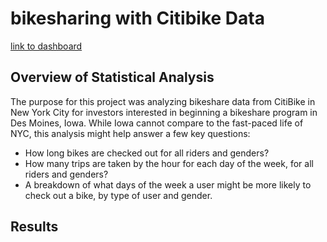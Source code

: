 # bikesharing with Citibike Data

[link to dashboard](https://public.tableau.com/app/profile/ben.mcnair/viz/NYCCitibikeAnalysis_16715715092350/Story1)

## Overview of Statistical Analysis
The purpose for this project was analyzing bikeshare data from CitiBike in New York City for investors interested in beginning a bikeshare program in Des Moines, Iowa. While Iowa cannot compare to the fast-paced life of NYC, this analysis might help answer a few key questions:
- How long bikes are checked out for all riders and genders?
- How many trips are taken by the hour for each day of the week, for all riders and genders?
- A breakdown of what days of the week a user might be more likely to check out a bike, by type of user and gender.

## Results
